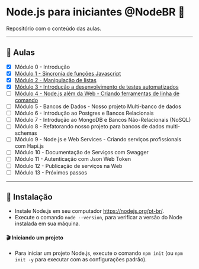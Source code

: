 # Node.js para iniciantes @NodeBR 🚀

Repositório com o conteúdo das aulas.

---

## 🤯 Aulas

- [x] Módulo 0 - Introdução
- [x] [Módulo 1 - Sincronia de funções Javascript](./modulo-1-sincronia-de-funcoes-javascript)
- [x] [Módulo 2 - Manipulação de listas](./modulo-2-manipulacao-de-listas)
- [x] [Módulo 3 - Introdução a desenvolvimento de testes automatizados](./modulo-3-testes-automatizados)
- [ ] [Módulo 4 - Node.js além da Web - Criando ferramentas de linha de comando](./modulo-4-node-alem-da-web)
- [ ] Módulo 5 - Bancos de Dados - Nosso projeto Multi-banco de dados
- [ ] Módulo 6 - Introdução ao Postgres e Bancos Relacionais
- [ ] Módulo 7 - Introdução ao MongoDB e Bancos Não-Relacionais (NoSQL)
- [ ] Módulo 8 - Refatorando nosso projeto para bancos de dados multi-schemas
- [ ] Módulo 9 - Node.js e Web Services - Criando serviços profissionais com Hapi.js
- [ ] Módulo 10 - Documentação de Serviços com Swagger
- [ ] Módulo 11 - Autenticação com Json Web Token
- [ ] Módulo 12 - Publicação de serviços na Web
- [ ] Módulo 13 - Próximos passos

---

## 🚀 Instalação

- Instale Node.js em seu computador https://nodejs.org/pt-br/.
- Execute o comando `node --version`, para verificar a versão do Node instalada em sua máquina.

#### 🎬 Iniciando um projeto

- Para iniciar um projeto Node.js, execute o comando `npm init` (ou `npm init -y` para executar com as configurações padrão).
